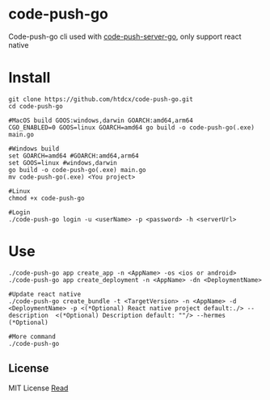 # code-push-go
Code-push-go cli used with [code-push-server-go](https://github.com/htdcx/code-push-server-go.git), only support react native

# Install
``` shell
git clone https://github.com/htdcx/code-push-go.git
cd code-push-go

#MacOS build GOOS:windows,darwin GOARCH:amd64,arm64
CGO_ENABLED=0 GOOS=linux GOARCH=amd64 go build -o code-push-go(.exe) main.go

#Windows build
set GOARCH=amd64 #GOARCH:amd64,arm64
set GOOS=linux #windows,darwin
go build -o code-push-go(.exe) main.go
mv code-push-go(.exe) <You project>

#Linux
chmod +x code-push-go

#Login
./code-push-go login -u <userName> -p <password> -h <serverUrl>

```

# Use
``` shell
./code-push-go app create_app -n <AppName> -os <ios or android>
./code-push-go app create_deployment -n <AppName> -dn <DeploymentName>

#Update react native
./code-push-go create_bundle -t <TargetVersion> -n <AppName> -d <DeploymentName> -p <(*Optional) React native project default:./> --description  <(*Optional) Description default: ""/> --hermes (*Optional)

#More command
./code-push-go
```

## License
MIT License [Read](https://github.com/htdcx/code-push-go/blob/main/LICENSE)
